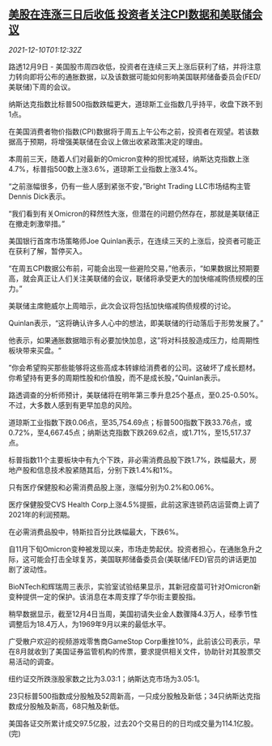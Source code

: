 <!--1639099862000-->
[美股在连涨三日后收低 投资者关注CPI数据和美联储会议](https://cn.reuters.com/article/us-stocks-market-cpi-fed-idCNKBS2IP02M)
------

<div><i>2021-12-10T01:12:32Z</i></div><p>路透12月9日 - 美国股市周四收低，投资者在连续三天上涨后获利了结，并将注意力转向即将公布的通胀数据，以及该数据可能如何影响美国联邦储备委员会(FED/美联储)下周的会议。</p><p>纳斯达克指数比标普500指数跌幅更大，道琼斯工业指数几乎持平，收盘下跌不到1点。</p><p>在美国消费者物价指数(CPI)数据将于周五上午公布之前，投资者在观望。若该数据高于预期，将增强美联储在会议上做出收紧政策决定的理由。</p><p>本周前三天，随着人们对最新的Omicron变种的担忧减轻，纳斯达克指数上涨4.7%，标普指500数上涨3.6%，道琼斯工业指数上涨3.4%。</p><p>“之前涨幅很多，仍有一些人感到紧张不安，”Bright Trading LLC市场结构主管Dennis Dick表示。</p><p>“我们看到有关Omicron的释然性大涨，但潜在的问题仍然存在，那就是美联储正在撤走刺激举措。”</p><p>美国银行首席市场策略师Joe Quinlan表示，在连续三天的上涨后，投资者可能正在获利了解，暂停买入。</p><p>“在周五CPI数据公布前，可能会出现一些避险交易，”他表示，“如果数据比预期要高，就会真正让人们关注美联储的会议，联储将承受更大的加快缩减购债规模的压力。”</p><p>美联储主席鲍威尔上周暗示，此次会议将包括加快缩减购债规模的讨论。</p><p>Quinlan表示，“这将确认许多人心中的想法，即美联储的行动落后于形势发展了。”</p><p>他表示，如果通胀数据暗示有必要加快加息，这”将对科技股造成压力，给周期性板块带来买盘。“</p><p>”你会希望购买那些能够将这些高成本转嫁给消费者的公司。这破坏了成长题材。你希望持有更多的周期性股和价值股，而不是成长股，”Quinlan表示。</p><p>路透调查的分析师预计，美联储将在明年第三季升息25个基点，至0.25-0.50%。不过，大多数人感到有更早加息的风险。</p><p>道琼斯工业指数下跌0.06点，至35,754.69点；标普500指数下跌33.76点，或0.72%，至4,667.45点；纳斯达克指数下跌269.62点，或1.71%，至15,517.37点。</p><p>标普指数11个主要板块中有九个下跌，非必需消费品股下跌1.7%，跌幅最大，房地产股和信息技术股紧随其后，分别下跌1.4%和1%。</p><p>只有医疗保健股和必需消费品股上涨，涨幅分别为0.2%和0.06%。</p><p>医疗保健股受CVS Health Corp上涨4.5%提振，此前这家连锁药店运营商上调了2021年的利润预期。</p><p>在必需消费品股中，特斯拉百分比跌幅最大，下跌6%。</p><p>自11月下旬Omicron变种被发现以来，市场走势起伏。投资者担心，在通胀急升之际，这可能会打击全球复苏，美国联邦储备委员会(美联储/FED)官员的讲话更加剧了波动性。</p><p>BioNTech和辉瑞周三表示，实验室试验结果显示，其新冠疫苗可针对Omicron新变种提供一定的保护。该消息在本周支撑了华尔街主要股指。</p><p>稍早数据显示，截至12月4日当周，美国初请失业金人数骤降4.3万人，经季节性调整后为18.4万人，为1969年9月以来的最低水平。</p><p>广受散户欢迎的视频游戏零售商GameStop Corp重挫10%，此前该公司表示，早在8月就收到了美国证券监管机构的传票，要求提供相关文件，协助针对其股票交易活动的调查。</p><p>纽约证交所跌涨股家数之比为3.03:1；纳斯达克市场为3.05:1。</p><p>23只标普500指数成分股触及52周新高，一只成分股触及新低；34只纳斯达克指数成分股触及新高，68只触及新低。</p><p>美国各证交所累计成交97.5亿股，过去20个交易日的的日均成交量为114.1亿股。(完)</p>
